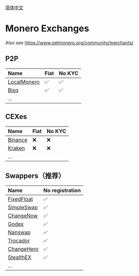 [简体中文](https://github.com/Meowpay/Exchanges/blob/main/README.md)

# Monero Exchanges
Also see https://www.getmonero.org/community/merchants/

## P2P 
| Name                                                      | Fiat | No KYC |
| :-------------------------------------------------------- | :--- | :----- |
| [LocalMonero](https://localmonero.co/buy-monero-with-cny) | ✅    | ✅      |
| [Bisq](https://bisq.network/)                             | ✅    | ✅      |
| ...                                                       |      |        |

## CEXes
| Name                                                     | Fiat | No KYC |
| :------------------------------------------------------- | :--- | :----- |
| [Binance](https://www.binance.com/en/crypto/buy/USD/XMR) | ❌    | ❌      |
| [Kraken](https://www.kraken.com)                         | ❌    | ❌      |
| ...                                                      |      |        |
 
## Swappers（推荐）

| Name                                  | No registration |
| :------------------------------------ | --------------- |
| [FixedFloat](https://fixedfloat.com/) | ✅               |
| [SimpleSwap](https://simpleswap.io/)  | ✅               |
| [ChangeNow](https://changenow.io/)    | ✅               |
| [Godex](https://godex.io/)            | ✅               |
| [Nanswap](https://nanswap.com/)       | ✅               |
| [Trocador](https://trocador.app/)     | ✅               |
| [ChangeHero](https://changehero.io/)  | ✅               |
| [StealthEX](https://stealthex.io/)    | ✅               |
| ...                                   |                 |
